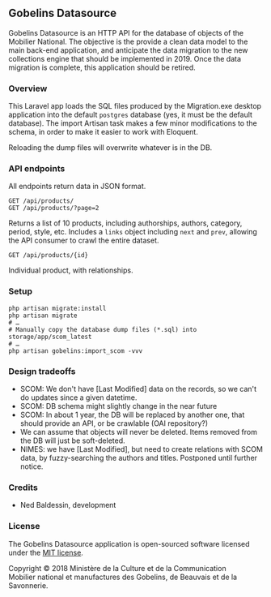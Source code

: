 ## Gobelins Datasource

Gobelins Datasource is an HTTP API for the database of objects of the Mobilier National.
The objective is the provide a clean data model to the main back-end application, and
anticipate the data migration to the new collections engine that should be implemented
in 2019. Once the data migration is complete, this application should be retired.

### Overview

This Laravel app loads the SQL files produced by the Migration.exe desktop application
into the default `postgres` database (yes, it must be the default database). The import
Artisan task makes a few minor modifications to the schema, in order to make it easier
to work with Eloquent.

Reloading the dump files will overwrite whatever is in the DB.

### API endpoints

All endpoints return data in JSON format.

```
GET /api/products/
GET /api/products/?page=2
```

Returns a list of 10 products, including authorships, authors, category, period, style, etc.
Includes a `links` object including `next` and `prev`, allowing the API consumer to crawl the
entire dataset.

```
GET /api/products/{id}
```

Individual product, with relationships.

### Setup

```shell
php artisan migrate:install
php artisan migrate
# …
# Manually copy the database dump files (*.sql) into storage/app/scom_latest
# …
php artisan gobelins:import_scom -vvv
```

### Design tradeoffs

- SCOM: We don't have [Last Modified] data on the records, so we can't
  do updates since a given datetime.
- SCOM: DB schema might slightly change in the near future
- SCOM: In about 1 year, the DB will be replaced by another one, that
  should provide an API, or be crawlable (OAI repository?)
- We can assume that objects will never be deleted. Items removed from
  the DB will just be soft-deleted.
- NIMES: we have [Last Modified], but need to create relations with SCOM
  data, by fuzzy-searching the authors and titles. Postponed until
  further notice.

### Credits

- Ned Baldessin, development

### License

The Gobelins Datasource application is open-sourced software licensed under the [MIT license](https://opensource.org/licenses/MIT).

Copyright © 2018 Ministère de la Culture et de la Communication<br>
Mobilier national et manufactures des Gobelins, de Beauvais et de la Savonnerie.
